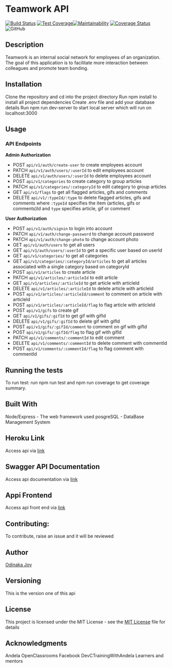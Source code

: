 # Teamwork API
[![Build Status](https://travis-ci.org/odinaka-joy/api_teamwork.svg?branch=develop)](https://travis-ci.org/odinaka-joy/api_teamwork)  [![Test Coverage](https://api.codeclimate.com/v1/badges/3ad294e357d57915c818/test_coverage)](https://codeclimate.com/github/odinaka-joy/api_teamwork/test_coverage)[![Maintainability](https://api.codeclimate.com/v1/badges/3ad294e357d57915c818/maintainability)](https://codeclimate.com/github/odinaka-joy/api_teamwork/maintainability)  [![Coverage Status](https://coveralls.io/repos/github/odinaka-joy/api_teamwork/badge.png?branch=develop)](https://coveralls.io/github/odinaka-joy/api_teamwork?branch=develop) ![GitHub](https://img.shields.io/github/license/odinaka-joy/api_teamwork?style=flat-square)

## Description
Teamwork is an internal social network for employees of an organization. The goal of this application is to facilitate more interaction between colleagues and promote team bonding.

## Installation
Clone the repository and cd into the project directory
Run npm install to install all project dependencies
Create .env file and add your database details
Run npm run dev-server to start local server which will run on localhost:3000

## Usage
### API Endpoints
**Admin Authorization**
- POST `api/v1/auth/create-user` to create employees account
- PATCH `api/v1/auth/users/:userId` to edit employees account
- DELETE `api/v1/auth/users/:userId` to delete employees account
- POST `api/v1/categories` to create category to group articles
- PATCH `api/v1/categories/:categoryId` to edit category to group articles
- GET `api/v1/flags` to get all flagged articles, gifs and comments
- DELETE `api/v1/:typeId/:type` to delete flagged articles, gifs and comments where `:typeId` specifies the item (articles, gifs or comments)Id and `type` specifies article, gif or comment

**User Authorization**
- POST `api/v1/auth/signin` to login into account
- PATCH `api/v1/auth/change-password` to change account password
- PATCH `api/v1/auth/change-photo` to change account photo
- GET `api/v1/auth/users` to get all users
- GET `api/v1/auth/users/:userId` to get a specific user based on userId
- GET `api/v1/categories/` to get all categories
- GET `api/v1/categories/:categoryId/articles` to get all articles associated with a single category based on categoryId
- POST `api/v1/articles` to create article
- PATCH `api/v1/articles/:articleId` to edit article
- GET `api/v1/articles/:articleId` to get article with articleId
- DELETE `api/v1/articles/:articleId` to delete article with articleId
- POST `api/v1/articles/:articleId/comment` to comment on article with articleId
- POST `api/v1/articles/:articleId/flag` to flag article with articleId
- POST `api/v1/gifs` to create gif
- GET `api/v1/gifs/:gifId` to get gif with gifId
- DELETE `api/v1/gifs/:gifId` to delete gif with gifId
- POST `api/v1/gifs/:gifId/comment` to comment on gif with gifId
- POST `api/v1/gifs/:gifId/flag` to flag gif with gifId
- PATCH `api/v1/comments/:commentId` to edit comment
- DELETE `api/v1/comments/:commentId` to delete comment with commentId
- POST `api/v1/comments/:commentId/flag` to flag comment with commentId

## Running the tests
To run test:
run npm run test and npm run coverage to get coverage summary.

## Built With
Node/Express - The web framework used
posgreSQL - DataBase Management System

## Heroku Link
Access api via [link](https://api-teamwork-by-joy.herokuapp.com/api/v1)

## Swagger API Documentation
Access api documentation via [link](https://api-teamwork-by-joy.herokuapp.com/docs/v1)

## Appi Frontend
Access api front end via [link](https://odinaka-joy.github.io/my-portfolio/)

## Contributing: 
To contribute, raise an issue and it will be reviewed

## Author
[Odinaka Joy](https://odinaka-joy.github.io/my-portfolio/)

## Versioning
This is the version one of this api

## License
This project is licensed under the MIT License - see the [MIT License](https://opensource.org/licenses/MIT) file for details

## Acknowledgments
Andela
OpenClassrooms
Facebook
DevCTrainingWithAndela Learners and mentors
